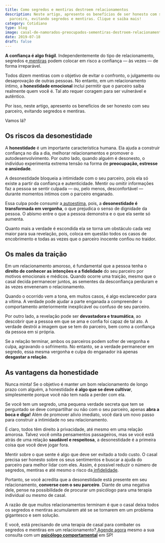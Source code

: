 ```yaml
---
title: Como segredos e mentiras destroem relacionamentos
description: Neste artigo, apresento os benefícios de ser honesto com seu
  parceiro, evitando segredos e mentiras. Clique e saiba mais!
category: Cotidiano
type: blog
image: casal-de-namorados-preocupados-sementiras-destroem-relacionamentos.jpg
date: 2019-07-18
draft: false
---
```


**A confiança é algo frágil**. Independentemente do tipo de relacionamento, segredos e[ mentiras](/por-que-temos-a-necessidade-de-mentir/) podem colocar em risco a confiança — às vezes — de forma irreparável.

Todos dizem mentiras com o objetivo de evitar o confronto, o julgamento ou desaprovação de outras pessoas. No entanto, em um relacionamento íntimo, a **honestidade emocional** inclui permitir que o parceiro saiba realmente quem você é. Tal ato requer coragem para ser vulnerável e autêntico.

Por isso, neste artigo, apresento os benefícios de ser honesto com seu parceiro, evitando segredos e mentiras.

Vamos lá?

## **Os riscos da desonestidade**

A **honestidade** é um importante característica humana. Ela ajuda a construir confiança no dia a dia, melhorar relacionamentos e promover o autodesenvolvimento. Por outro lado, quando alguém é desonesto, o indivíduo experimenta extrema tensão na forma de **preocupação, estresse e ansiedade**.

A desonestidade bloqueia a intimidade com o seu parceiro, pois ela só existe a partir da confiança e autenticidade. Mentir ou omitir informações faz a pessoa se sentir culpada — ou, pelo menos, desconfortável — durante momentos íntimos com o parceiro enganado.

Essa culpa pode consumir a[ autoestima](/como-aumentar-a-autoestima/), pois, a **desonestidade é transformada em vergonha**, o que prejudica o senso de dignidade da pessoa. O abismo entre o que a pessoa demonstra e o que ela sente só aumenta.

Quanto mais a verdade é escondida ela se torna um obstáculo cada vez maior para sua revelação, pois, coloca em questão todos os casos de encobrimento e todas as vezes que o parceiro inocente confiou no traidor.

## **Os males da traição**

Em um relacionamento amoroso, é fundamental que a pessoa tenha o **direito de conhecer as intenções e a fidelidade** do seu parceiro por motivos emocionais e médicos. Quando ocorre uma traição, mesmo que o casal decida permanecer juntos, as sementes da desconfiança perduram e às vezes envenenam o relacionamento.

Quando o ocorrido vem a tona, em muitos casos, é algo esclarecedor para a vítima. A verdade pode ajudar a parte enganada a compreender o comportamento anteriormente inexplicável ou confuso de seu parceiro.

Por outro lado, a revelação pode ser **devastadora e traumática**, ao descobrir que a pessoa em que se ama e confia foi capaz de tal ato. A verdade destrói a imagem que se tem do parceiro, bem como a confiança da pessoa em si própria.

Se a relação terminar, ambos os parceiros podem sofrer de vergonha e culpa, agravando o sofrimento. No entanto, se a verdade permanecer em segredo, essa mesma vergonha e culpa do enganador irá apenas **desgastar a relação**.

## **As vantagens da honestidade**

Nunca minta! Se o objetivo é manter um bom relacionamento de longo prazo com alguém, a honestidade **é algo que se deve cultivar**, simplesmente porque você não tem nada a perder com ela.

Se você tem um segredo, uma pequena verdade secreta que tem se perguntado se deve compartilhar ou não com o seu parceiro, apenas **abra a boca e diga!** Além de promover alívio imediato, você dará um novo passo para construir a intimidade no seu relacionamento.

É claro, todos têm direito à privacidade, até mesmo em uma relação amorosa. Talvez você omita pensamentos passageiros, mas se você está atrás de uma relação **saudável e respeitosa**, a desonestidade é a primeira coisa que você deve jogar fora.

Mentir sobre o que sente é algo que deve ser evitado a todo custo. O casal precisa ser honesto sobre os seus sentimentos e buscar a ajuda do parceiro para melhor lidar com eles. Assim, é possível reduzir o número de segredos, mentiras e até mesmo o risco da[ infidelidade](/como-superar-a-infidelidade/).

Portanto, se você acredita que a desonestidade está presente em seu relacionamento, **converse com o seu parceiro**. Diante de uma negativa dele, pense na possibilidade de procurar um psicólogo para uma terapia individual ou mesmo de casal.

A razão de que muitos relacionamentos terminam é que o casal deixa todos os segredos e mentiras acumularem até se se tornarem em um problema gigantesco e sem solução.

E você, está precisando de uma terapia de casal para combater os segredos e mentiras em um relacionamento?[ Agende agora](/contato/) mesmo a sua consulta com um **[psicólogo comportamental](https://yuribusin.com.br/)** em SP!
